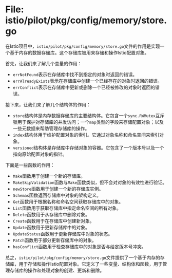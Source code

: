 # File: istio/pilot/pkg/config/memory/store.go

在Istio项目中，`istio/pilot/pkg/config/memory/store.go`文件的作用是实现一个基于内存的数据存储库。这个存储库被用来存储和操作Istio配置对象。

首先，让我们来了解几个变量的作用：

- `errNotFound`表示在存储库中找不到指定的对象时返回的错误。
- `errAlreadyExists`表示在存储库中创建一个已经存在的对象时返回的错误。
- `errConflict`表示在存储库中更新或删除一个已经被修改的对象时返回的错误。

接下来，让我们来了解几个结构体的作用：

- `store`结构体是内存数据存储库的主要结构体。它包含一个`sync.RWMutex`互斥锁用于保护对存储库的并发访问；一个`map`类型的字段来存储配置对象；以及一些元数据来帮助管理存储库的操作。
- `index`结构体用于维护配置对象的索引。它通过对象名称和命名空间来索引对象。
- `versioned`结构体是存储库中存储对象的容器。它包含了一个版本号以及一个指向原始配置对象的指针。

下面是一些函数的作用：

- `Make`函数用于创建一个新的存储库。
- `MakeSkipValidation`函数与`Make`函数类似，但不会对对象的有效性进行验证。
- `newStore`函数用于创建一个新的存储库实例。
- `Schemas`函数返回存储库中对象的架构定义。
- `Get`函数用于根据名称和命名空间获取存储库中的对象。
- `List`函数用于获取存储库中指定命名空间的所有对象。
- `Delete`函数用于从存储库中删除对象。
- `Create`函数用于在存储库中创建新对象。
- `Update`函数用于更新存储库中的对象。
- `UpdateStatus`函数用于更新存储库中对象的状态。
- `Patch`函数用于部分更新存储库中的对象。
- `hasConflict`函数用于检查存储库中的对象是否与给定版本号冲突。

总之，`istio/pilot/pkg/config/memory/store.go`文件提供了一个基于内存的存储库，用于存储和操作Istio配置对象。它定义了一些变量、结构体和函数，用于管理存储库的操作和处理对象的创建、更新和删除。

